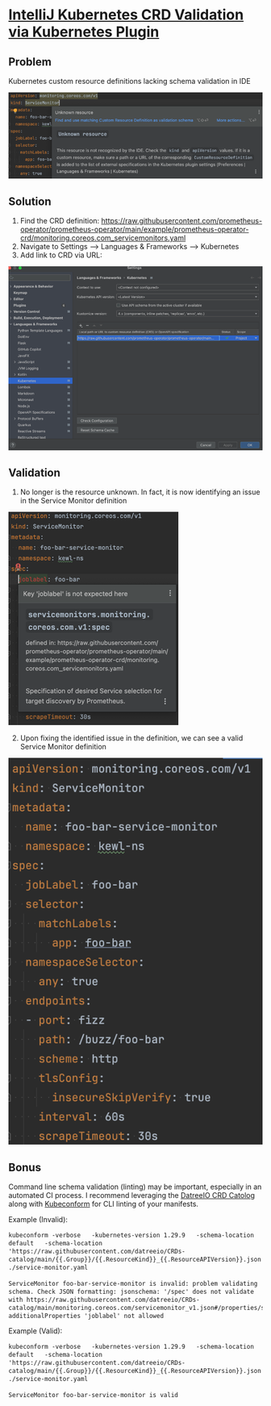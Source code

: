 # [IntelliJ Kubernetes CRD Validation via Kubernetes Plugin](https://www.jetbrains.com/help/idea/kubernetes.html#crd)

## Problem
Kubernetes custom resource definitions lacking schema validation in IDE

![Service Monitor pre validation schema](unknown-resource.png)

## Solution
1. Find the CRD definition:
   https://raw.githubusercontent.com/prometheus-operator/prometheus-operator/main/example/prometheus-operator-crd/monitoring.coreos.com_servicemonitors.yaml
2. Navigate to Settings --> Languages & Frameworks --> Kubernetes
3. Add link to CRD via URL:

![Adding CRD URL](settings.png)

## Validation
1. No longer is the resource unknown. In fact, it is now identifying an issue in the Service Monitor definition

![Service Monitor post validation schema -- bad](known-resource-bad.png)

2. Upon fixing the identified issue in the definition, we can see a valid Service Monitor definition

![Service Monitor post validation schema -- good](known-resource-good.png)

## Bonus
Command line schema validation (linting) may be important, especially in an automated CI process. I recommend leveraging
the [DatreeIO CRD Catolog](https://github.com/datreeio/CRDs-catalog/tree/main) along with 
[Kubeconform](https://github.com/yannh/kubeconform) for CLI linting of your manifests.

Example (Invalid):
```
kubeconform -verbose   -kubernetes-version 1.29.9   -schema-location default   -schema-location 'https://raw.githubusercontent.com/datreeio/CRDs-catalog/main/{{.Group}}/{{.ResourceKind}}_{{.ResourceAPIVersion}}.json' ./service-monitor.yaml

ServiceMonitor foo-bar-service-monitor is invalid: problem validating schema. Check JSON formatting: jsonschema: '/spec' does not validate with https://raw.githubusercontent.com/datreeio/CRDs-catalog/main/monitoring.coreos.com/servicemonitor_v1.json#/properties/spec/additionalProperties: additionalProperties 'joblabel' not allowed
```

Example (Valid):
```
kubeconform -verbose   -kubernetes-version 1.29.9   -schema-location default   -schema-location 'https://raw.githubusercontent.com/datreeio/CRDs-catalog/main/{{.Group}}/{{.ResourceKind}}_{{.ResourceAPIVersion}}.json' ./service-monitor.yaml

ServiceMonitor foo-bar-service-monitor is valid
```
